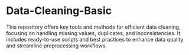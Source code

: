 # Data-Cleaning-Basic
This repository offers key tools and methods for efficient data cleaning, focusing on handling missing values, duplicates, and inconsistencies. It includes ready-to-use scripts and best practices to enhance data quality and streamline preprocessing workflows.
